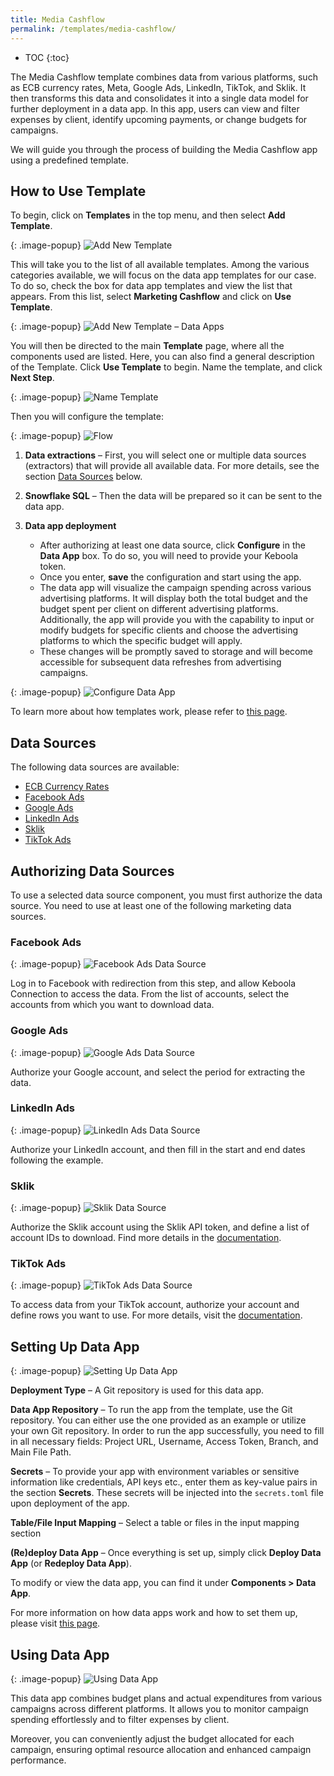 ```yaml
---
title: Media Cashflow
permalink: /templates/media-cashflow/
---
```


* TOC
{:toc}

The Media Cashflow template combines data from various platforms, such as ECB currency rates, Meta, Google Ads, LinkedIn, TikTok, and Sklik. 
It then transforms this data and consolidates it into a single data model for further deployment in a data app. In this app, users can view and filter 
expenses by client, identify upcoming payments, or change budgets for campaigns.

We will guide you through the process of building the Media Cashflow app using a predefined template. 

## How to Use Template
To begin, click on **Templates** in the top menu, and then select **Add Template**.

{: .image-popup}
![Add New Template](/templates/media-cashflow/add-template.png)

This will take you to the list of all available templates. Among the various categories available, we will focus on the data app templates for our case. 
To do so, check the box for data app templates and view the list that appears. From this list, select **Marketing Cashflow** and click on **Use Template**.

{: .image-popup}
![Add New Template – Data Apps](/templates/media-cashflow/new-template-data-apps.png)

You will then be directed to the main **Template** page, where all the components used are listed. Here, you can also find a general description of the Template. 
Click **Use Template** to begin. Name the template, and click **Next Step**.

{: .image-popup}
![Name Template](/templates/media-cashflow/name-template.png)

Then you will configure the template:

{: .image-popup}
![Flow](/templates/media-cashflow/flow.png)

1. **Data extractions** – First, you will select one or multiple data sources (extractors) that will provide all available data.
For more details, see the section [Data Sources](/templates/media-cashflow/#data-sources) below.

2. **Snowflake SQL** – Then the data will be prepared so it can be sent to the data app.

3. **Data app deployment**
   - After authorizing at least one data source, click **Configure** in the **Data App** box. To do so, you will need to provide your Keboola token.
   - Once you enter, **save** the configuration and start using the app.
   - The data app will visualize the campaign spending across various advertising platforms. It will display both the total budget and the budget spent per client on different advertising platforms. Additionally, the app will provide you with the capability to input or modify budgets for specific clients and choose the advertising platforms to which the specific budget will apply.
   - These changes will be promptly saved to storage and will become accessible for subsequent data refreshes from advertising campaigns.
   
{: .image-popup}
![Configure Data App](/templates/media-cashflow/configure-data-app.png)

To learn more about how templates work, please refer to [this page](https://help.keboola.com/templates/).

## Data Sources
The following data sources are available:

- [ECB Currency Rates](https://fixer.io/documentation)
- [Facebook Ads](https://www.facebook.com/business/)
- [Google Ads](https://ads.google.com/)
- [LinkedIn Ads](https://business.linkedin.com/marketing-solutions/)
- [Sklik](https://www.sklik.cz/)
- [TikTok Ads](https://business-api.tiktok.com/portal/docs?id=1740302848100353)

## Authorizing Data Sources
To use a selected data source component, you must first authorize the data source. You need to use at least one of the following marketing data sources.

### Facebook Ads

{: .image-popup}
![Facebook Ads Data Source](/templates/media-cashflow/fb-ads-source.png)

Log in to Facebook with redirection from this step, and allow Keboola Connection to access the data.
From the list of accounts, select the accounts from which you want to download data.

### Google Ads

{: .image-popup}
![Google Ads Data Source](/templates/media-cashflow/google-ads-source.png)

Authorize your Google account, and select the period for extracting the data.

### LinkedIn Ads

{: .image-popup}
![LinkedIn Ads Data Source](/templates/media-cashflow/linkedin-ads-source.png)

Authorize your LinkedIn account, and then fill in the start and end dates following the example.

### Sklik

{: .image-popup}
![Sklik Data Source](/templates/media-cashflow/sklik-source.png)

Authorize the Sklik account using the Sklik API token, and define a list of account IDs to download. Find more details in the [documentation](https://help.keboola.com/components/extractors/marketing-sales/sklik/). 

### TikTok Ads

{: .image-popup}
![TikTok Ads Data Source](/templates/media-cashflow/tiktok-ads-source.png)

To access data from your TikTok account, authorize your account and define rows you want to use. For more details, visit the [documentation](https://bitbucket.org/kds_consulting_team/kds-team.ex-tiktok-ads/src/master/README.md). 

## Setting Up Data App

{: .image-popup}
![Setting Up Data App](/templates/media-cashflow/setting-up-app.png)

**Deployment Type** – A Git repository is used for this data app.

**Data App Repository** – To run the app from the template, use the Git repository. You can either use the one provided as an example 
or utilize your own Git repository. In order to run the app successfully, you need to fill in all necessary fields: Project URL, Username, Access Token, Branch, and Main File Path. 

**Secrets** – To provide your app with environment variables or sensitive information like credentials, API keys etc., enter them as key-value pairs in the section **Secrets**. These secrets will be injected into the `secrets.toml` file upon deployment of the app.

**Table/File Input Mapping** – Select a table or files in the input mapping section

**(Re)deploy Data App** – Once everything is set up, simply click **Deploy Data App** (or **Redeploy Data App**).

To modify or view the data app, you can find it under **Components > Data App**. 

For more information on how data apps work and how to set them up, please visit [this page](https://help.keboola.com/components/data-apps/).

## Using Data App

{: .image-popup}
![Using Data App](/templates/media-cashflow/using-data-app.png)

This data app combines budget plans and actual expenditures from various campaigns across different platforms. 
It allows you to monitor campaign spending effortlessly and to filter expenses by client. 

Moreover, you can conveniently adjust the budget allocated for each campaign, ensuring optimal resource allocation and enhanced campaign performance.
